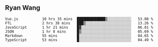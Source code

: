 ## Ryan Wang

<!--START_SECTION:waka-->

```text
Vue.js           10 hrs 35 mins  █████████████▒░░░░░░░░░░░   53.08 %
FTL              2 hrs 38 mins   ███▒░░░░░░░░░░░░░░░░░░░░░   13.26 %
JavaScript       1 hr 21 mins    █▓░░░░░░░░░░░░░░░░░░░░░░░   06.81 %
JSON             1 hr 8 mins     █▒░░░░░░░░░░░░░░░░░░░░░░░   05.69 %
Markdown         55 mins         █░░░░░░░░░░░░░░░░░░░░░░░░   04.65 %
TypeScript       53 mins         █░░░░░░░░░░░░░░░░░░░░░░░░   04.49 %
```

<!--END_SECTION:waka-->
